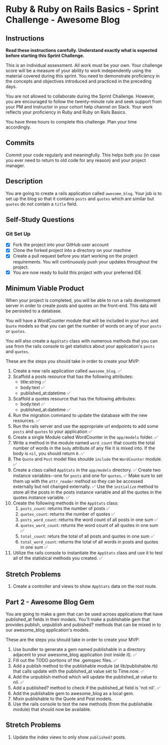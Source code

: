 # Ruby & Ruby on Rails Basics - Sprint Challenge - Awesome Blog

## Instructions

**Read these instructions carefully. Understand exactly what is expected before starting this Sprint Challenge.**

This is an individual assessment. All work must be your own. Your challenge score will be a measure of your ability to work independently using the material covered during this sprint. You need to demonstrate proficiency in the concepts and objectives introduced and practiced in the preceding days.

You are not allowed to collaborate during the Sprint Challenge. However, you are encouraged to follow the twenty-minute rule and seek support from your PM and Instructor in your cohort help channel on Slack. Your work reflects your proficiency in Ruby and Ruby on Rails Basics.

You have three hours to complete this challenge. Plan your time accordingly.

## Commits

Commit your code regularly and meaningfully. This helps both you (in case you ever need to return to old code for any reason) and your project manager.

## Description

You are going to create a rails application called `awesome_blog`. Your job is to set up the blog so that it contains `posts` and `quotes` which are similar but `quotes` do not contain a `title` field.

## Self-Study Questions

### Git Set Up

- [x] Fork the project into your GitHub user account
- [x] Clone the forked project into a directory on your machine
- [x] Create a pull request before you start working on the project requirements. You will continuously push your updates throughout the project.
- [x] You are now ready to build this project with your preferred IDE

## Minimum Viable Product

When your project is completed, you will be able to run a rails development server in order to create posts and quotes on the front-end. This data will be persisted to a database.

You will have a WordCounter module that will be included in your `Post` and `Quote` models so that you can get the number of words on any of your `posts` or `quotes`.

You will also create a `AppStats` class with numerous methods that you can use from the rails console to get statistics about your application's `posts` and `quotes`.

These are the steps you should take in order to create your MVP:

1. Create a new rails application called `awesome_blog`. ✅
2. Scaffold a posts resource that has the following attributes:
   - title:string ✅
   - body:text ✅
   - published_at:datetime ✅
3. Scaffold a quotes resource that has the following attributes:
   - body:text ✅
   - published_at:datetime ✅
4. Run the migration command to update the database with the new resources. ✅
5. Run the rails server and use the appropriate url endpoints to add some `posts` and `quotes` to your application ✅
6. Create a single Module called WordCounter in the `app/models` folder. ✅
7. Write a method in the module named `word_count` that counts the total number of words in the `body` attribute of any file it is mixed into. If the body is `nil`, you should return `0`. ✅
8. The `Quote` and `Post` model files shoulde `include` the `WordCounter` module. ✅
9. Create a class called `AppStats` in the `app/models` directory. ✅ Create two instance variables--one for `posts` and one for `quotes`. ✅ Make sure to set them up with the `attr_reader` method so they can be accessed externally but not changed externally. ✅ Use the `initialize` method to store all the posts in the posts instance variable and all the quotes in the quotes instance variable. ✅
10. Create the following methods in the `AppStats` class:
    1. `posts_count`: returns the number of posts ✅
    2. `quotes_count`: returns the number of quotes ✅
    3. `posts_word_count`: returns the word count of all posts in one sum ✅
    4. `quotes_word_count`: returns the word count of all quotes in one sum ✅
    5. `total_count`: returs the total of all posts and quotes in one sum ✅
    6. `total_word_count`: returns the total of all words in posts and quotes in one sum ✅
11. Utilize the rails console to instantiate the `AppStats` class and use it to test all of the statistical methods you created. ✅

## Stretch Problems

1. Create a controller and views to show `AppStats` data on the root route.

## Part 2 - Awesome Blog Gem

You are going to make a gem that can be used across applications that have published_at fields in their models. You'll make a publishable gem that provides publish, unpublish and pubished? methods that can be mixed in to our awesome_blog application's models.

These are the steps you should take in order to create your MVP:

1. Use bundler to generate a gem named publishable in a directory adjacent to your awesome_blog application (not inside it). ✅
2. Fill out the TODO portions of the .gemspec files. ✅
3. Add a publish method to the publishable module (at lib/publishable.rb) that calls update with the published_at value set to Time.now. ✅
4. Add the unpublish method which will update the published_at value to nil. ✅
5. Add a published? method to check if the published_at field is 'not nil'. ✅
6. Add the publishable gem to awesome_blog as a local gem.
7. Mixin publishable to the Quote and Post models.
8. Use the rails console to test the new methods (from the publishable module) that should now be available.

## Stretch Problems

1. Update the index views to only show `published?` posts.
